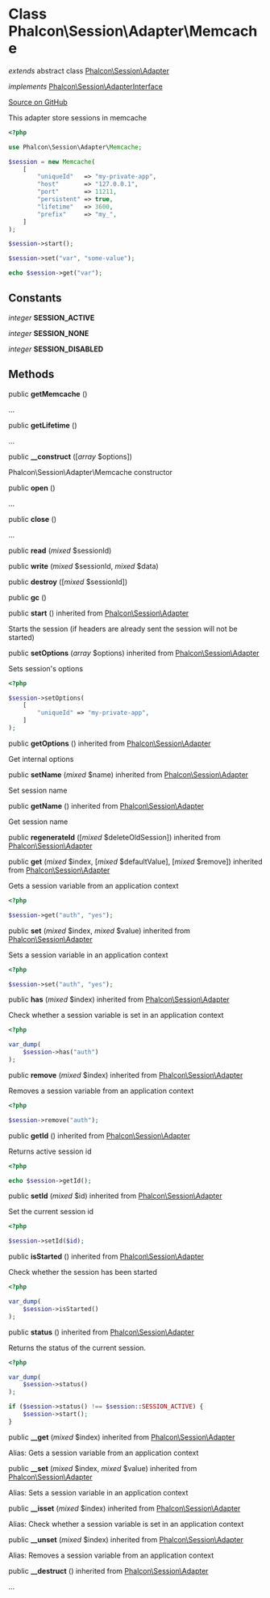 # Class **Phalcon\\Session\\Adapter\\Memcache**

*extends* abstract class [Phalcon\Session\Adapter](/en/3.1.2/api/Phalcon_Session_Adapter)

*implements* [Phalcon\Session\AdapterInterface](/en/3.1.2/api/Phalcon_Session_AdapterInterface)

<a href="https://github.com/phalcon/cphalcon/blob/master/phalcon/session/adapter/memcache.zep" class="btn btn-default btn-sm">Source on GitHub</a>

This adapter store sessions in memcache

```php
<?php

use Phalcon\Session\Adapter\Memcache;

$session = new Memcache(
    [
        "uniqueId"   => "my-private-app",
        "host"       => "127.0.0.1",
        "port"       => 11211,
        "persistent" => true,
        "lifetime"   => 3600,
        "prefix"     => "my_",
    ]
);

$session->start();

$session->set("var", "some-value");

echo $session->get("var");

```


## Constants
*integer* **SESSION_ACTIVE**

*integer* **SESSION_NONE**

*integer* **SESSION_DISABLED**

## Methods
public  **getMemcache** ()

...


public  **getLifetime** ()

...


public  **__construct** ([*array* $options])

Phalcon\\Session\\Adapter\\Memcache constructor



public  **open** ()

...


public  **close** ()

...


public  **read** (*mixed* $sessionId)





public  **write** (*mixed* $sessionId, *mixed* $data)





public  **destroy** ([*mixed* $sessionId])





public  **gc** ()





public  **start** () inherited from [Phalcon\Session\Adapter](/en/3.1.2/api/Phalcon_Session_Adapter)

Starts the session (if headers are already sent the session will not be started)



public  **setOptions** (*array* $options) inherited from [Phalcon\Session\Adapter](/en/3.1.2/api/Phalcon_Session_Adapter)

Sets session's options

```php
<?php

$session->setOptions(
    [
        "uniqueId" => "my-private-app",
    ]
);

```



public  **getOptions** () inherited from [Phalcon\Session\Adapter](/en/3.1.2/api/Phalcon_Session_Adapter)

Get internal options



public  **setName** (*mixed* $name) inherited from [Phalcon\Session\Adapter](/en/3.1.2/api/Phalcon_Session_Adapter)

Set session name



public  **getName** () inherited from [Phalcon\Session\Adapter](/en/3.1.2/api/Phalcon_Session_Adapter)

Get session name



public  **regenerateId** ([*mixed* $deleteOldSession]) inherited from [Phalcon\Session\Adapter](/en/3.1.2/api/Phalcon_Session_Adapter)





public  **get** (*mixed* $index, [*mixed* $defaultValue], [*mixed* $remove]) inherited from [Phalcon\Session\Adapter](/en/3.1.2/api/Phalcon_Session_Adapter)

Gets a session variable from an application context

```php
<?php

$session->get("auth", "yes");

```



public  **set** (*mixed* $index, *mixed* $value) inherited from [Phalcon\Session\Adapter](/en/3.1.2/api/Phalcon_Session_Adapter)

Sets a session variable in an application context

```php
<?php

$session->set("auth", "yes");

```



public  **has** (*mixed* $index) inherited from [Phalcon\Session\Adapter](/en/3.1.2/api/Phalcon_Session_Adapter)

Check whether a session variable is set in an application context

```php
<?php

var_dump(
    $session->has("auth")
);

```



public  **remove** (*mixed* $index) inherited from [Phalcon\Session\Adapter](/en/3.1.2/api/Phalcon_Session_Adapter)

Removes a session variable from an application context

```php
<?php

$session->remove("auth");

```



public  **getId** () inherited from [Phalcon\Session\Adapter](/en/3.1.2/api/Phalcon_Session_Adapter)

Returns active session id

```php
<?php

echo $session->getId();

```



public  **setId** (*mixed* $id) inherited from [Phalcon\Session\Adapter](/en/3.1.2/api/Phalcon_Session_Adapter)

Set the current session id

```php
<?php

$session->setId($id);

```



public  **isStarted** () inherited from [Phalcon\Session\Adapter](/en/3.1.2/api/Phalcon_Session_Adapter)

Check whether the session has been started

```php
<?php

var_dump(
    $session->isStarted()
);

```



public  **status** () inherited from [Phalcon\Session\Adapter](/en/3.1.2/api/Phalcon_Session_Adapter)

Returns the status of the current session.

```php
<?php

var_dump(
    $session->status()
);

if ($session->status() !== $session::SESSION_ACTIVE) {
    $session->start();
}

```



public  **__get** (*mixed* $index) inherited from [Phalcon\Session\Adapter](/en/3.1.2/api/Phalcon_Session_Adapter)

Alias: Gets a session variable from an application context



public  **__set** (*mixed* $index, *mixed* $value) inherited from [Phalcon\Session\Adapter](/en/3.1.2/api/Phalcon_Session_Adapter)

Alias: Sets a session variable in an application context



public  **__isset** (*mixed* $index) inherited from [Phalcon\Session\Adapter](/en/3.1.2/api/Phalcon_Session_Adapter)

Alias: Check whether a session variable is set in an application context



public  **__unset** (*mixed* $index) inherited from [Phalcon\Session\Adapter](/en/3.1.2/api/Phalcon_Session_Adapter)

Alias: Removes a session variable from an application context



public  **__destruct** () inherited from [Phalcon\Session\Adapter](/en/3.1.2/api/Phalcon_Session_Adapter)

...


